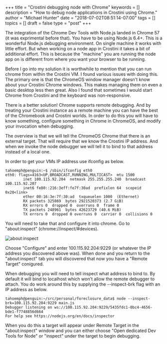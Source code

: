 +++
title = "Crostini debugging node with Chrome"
keywords = []
description = "How to debug node applications in Crostini using Chrome."
author = "Michael Hunter"
date = "2018-07-02T08:51:14-07:00"
tags = []
topics = []
draft = false
type = "post"
+++

The integration of the Chrome Dev Tools with Node.js landed in Chrome 57 (it was exprimental before that).
You have to be using Node.js 6.4+.  This is a wonderful Node.js debugging environment.  On  single
machine it works with little effort.  But when working on a node app in Crostini it takes a bit of additional
effort.  This is because the "machine" you are running the node app on is different from where you want your
browser to be running.

Before I go into my solution it is worthwhile to mention that you can run chrome from within the Crostini
VM.  I found various issues with doing this.  The primary one is that the ChromeOS window manager doesn't
know about your Crostini Chrome windows.  This makes managing them on even a basic desktop less then great.
Also I found that sometimes I would start Chrome from Crostini and the keyboard was non-responsive.

There is a better solution!  Chrome supports remote debugging.  And by treating your Crostini instance as
a remote machine you can have the best of the Chromebook and Crostini worlds.  In order to do this you
will have to know something, configure something in Chrome in ChromeOS, and modify your invocation when
debugging.

The overview is that we will tell the ChromeOS Chrome that there is an external target.  That will require
that we know the Crostini IP address.  And when we invoke the node debugger we will tell it to bind to that
address instead of a local one.

In order to get your VMs IP address use ifconfig as below.

```console
tahoemph@penguin:~$ /sbin/ifconfig eth0
eth0: flags=4163<UP,BROADCAST,RUNNING,MULTICAST>  mtu 1500
        inet 100.115.92.204  netmask 255.255.255.240  broadcast 100.115.92.207
        inet6 fe80::216:3eff:fe7f:30ad  prefixlen 64  scopeid 0x20<link>
        ether 00:16:3e:7f:30:ad  txqueuelen 1000  (Ethernet)
        RX packets 325869  bytes 2921520373 (2.7 GiB)
        RX errors 0  dropped 0  overruns 0  frame 0
        TX packets 248961  bytes 42623729 (40.6 MiB)
        TX errors 0  dropped 0 overruns 0  carrier 0  collisions 0
```

You will need to take that and configure it into chrome.  Go to "about:inspect" (chrome://inspect/#devices).

![about:inspect](/images/chrome_inspect.png)

Choose "Configure" and enter 100.115.92.204:9229 (or whatever the IP address you discovered above was).  When done
and you return to the "about:inspect" tab you will discovered that now you have a "Remote Target" conigured.

When debugging you will need to tell inspect what address to bind to.  By default it will bind to localhost
which won't allow the remote debugger to attach.  You do work around this by supplying the --inspect-brk flag with
an IP address as below.

```console
tahoemph@penguin:~/src/personal/foreclosure_data$ node --inspect-brk=100.115.92.204:9229 main.js
Debugger listening on ws://100.115.92.204:9229/5435fdc1-0bc4-4656-bde1-f7748856d664
For help see https://nodejs.org/en/docs/inspector       
```

When you do this a target will appear under Remote Target in the "about:inspect" window and you can either
choose "Open dedicated Dev Tools for Node" or "inspect" under the target to begin debugging.
